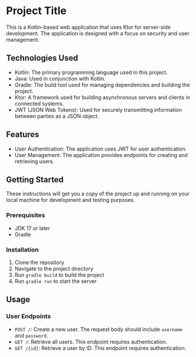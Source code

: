 # Project Title

This is a Kotlin-based web application that uses Ktor for server-side development. The application is designed with a focus on security and user management.

## Technologies Used

- Kotlin: The primary programming language used in this project.
- Java: Used in conjunction with Kotlin.
- Gradle: The build tool used for managing dependencies and building the project.
- Ktor: A framework used for building asynchronous servers and clients in connected systems.
- JWT (JSON Web Tokens): Used for securely transmitting information between parties as a JSON object.

## Features

- User Authentication: The application uses JWT for user authentication.
- User Management: The application provides endpoints for creating and retrieving users.

## Getting Started

These instructions will get you a copy of the project up and running on your local machine for development and testing purposes.

### Prerequisites

- JDK 17 or later
- Gradle

### Installation

1. Clone the repository
2. Navigate to the project directory
3. Run `gradle build` to build the project
4. Run `gradle run` to start the server

## Usage

### User Endpoints

- `POST /`: Create a new user. The request body should include `username` and `password`.
- `GET /`: Retrieve all users. This endpoint requires authentication.
- `GET /{id}`: Retrieve a user by ID. This endpoint requires authentication.
